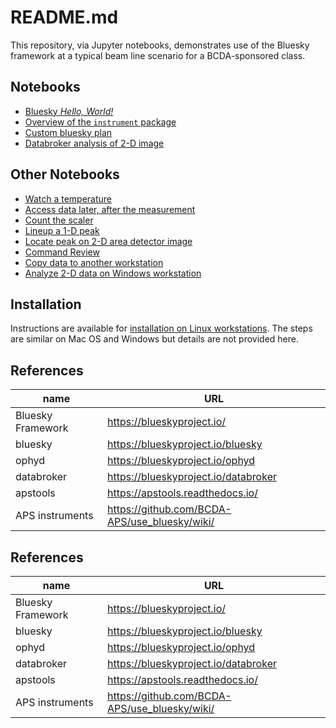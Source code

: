 # README.md

This repository, via Jupyter notebooks, demonstrates use of the Bluesky framework at a typical beam line scenario for a BCDA-sponsored class.

## Notebooks

* [Bluesky *Hello, World!*](https://nbviewer.jupyter.org/github/BCDA-APS/bluesky_instrument_training/blob/main/hello_world.ipynb)
* [Overview of the `instrument` package](https://nbviewer.jupyter.org/github/BCDA-APS/bluesky_instrument_training/blob/main/describe_instrument.ipynb)
* [Custom bluesky plan](https://nbviewer.jupyter.org/github/BCDA-APS/bluesky_instrument_training/blob/main/custom_plan.ipynb)
* [Databroker analysis of 2-D image](https://nbviewer.jupyter.org/github/BCDA-APS/bluesky_instrument_training/blob/main/databroker_analysis.ipynb)

## Other Notebooks
* [Watch a temperature](https://nbviewer.jupyter.org/github/BCDA-APS/bluesky_instrument_training/blob/main/watch_temperature.ipynb)
* [Access data later, after the measurement](https://nbviewer.jupyter.org/github/BCDA-APS/bluesky_instrument_training/blob/main/after_measurement.ipynb)
* [Count the scaler](https://nbviewer.jupyter.org/github/BCDA-APS/bluesky_instrument_training/blob/main/count_scaler.ipynb)
* [Lineup a 1-D peak](https://nbviewer.jupyter.org/github/BCDA-APS/bluesky_instrument_training/blob/main/lineup_1d_peak.ipynb)
* [Locate peak on 2-D area detector image](https://nbviewer.jupyter.org/github/BCDA-APS/bluesky_instrument_training/blob/main/locate_image_peak.ipynb)
* [Command Review](https://nbviewer.jupyter.org/github/BCDA-APS/bluesky_instrument_training/blob/main/command_review.ipynb)
* [Copy data to another workstation](/resources/example-data/README.md)
* [Analyze 2-D data on Windows workstation](https://nbviewer.jupyter.org/github/BCDA-APS/bluesky_instrument_training/blob/main/resources/example-data/demonstrate.ipynb)


## Installation

Instructions are available for [installation on Linux workstations](install.md).  The steps are similar on Mac OS and Windows but details are not provided here.

## References

name | URL
--- | ---
Bluesky Framework | https://blueskyproject.io/
bluesky | https://blueskyproject.io/bluesky
ophyd | https://blueskyproject.io/ophyd
databroker | https://blueskyproject.io/databroker
apstools | https://apstools.readthedocs.io/
APS instruments | https://github.com/BCDA-APS/use_bluesky/wiki/

## References

name | URL
--- | ---
Bluesky Framework | https://blueskyproject.io/
bluesky | https://blueskyproject.io/bluesky
ophyd | https://blueskyproject.io/ophyd
databroker | https://blueskyproject.io/databroker
apstools | https://apstools.readthedocs.io/
APS instruments | https://github.com/BCDA-APS/use_bluesky/wiki/
